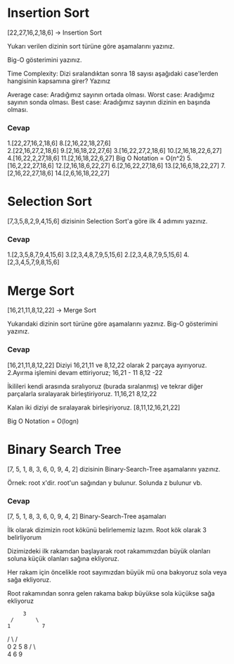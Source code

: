 # Insertion Sort


[22,27,16,2,18,6] -> Insertion Sort

Yukarı verilen dizinin sort türüne göre aşamalarını yazınız.

Big-O gösterimini yazınız.

Time Complexity: Dizi sıralandıktan sonra 18 sayısı aşağıdaki case'lerden hangisinin kapsamına girer? Yazınız

Average case: Aradığımız sayının ortada olması.
Worst case: Aradığımız sayının sonda olması.
Best case: Aradığımız sayının dizinin en başında olması.


### Cevap

1.[22,27,16,2,18,6]   8.[2,16,22,18,27,6]       
2.[22,16,27,2,18,6]   9.[2,16,18,22,27,6] 
3.[16,22,27,2,18,6]  10.[2,16,18,22,6,27] 
4.[16,22,2,27,18,6]  11.[2,16,18,22,6,27]           Big O Notation = O(n^2)
5.[16,2,22,27,18,6]  12.[2,16,18,6,22,27]
6.[2,16,22,27,18,6]  13.[2,16,6,18,22,27] 
7.[2,16,22,27,18,6]  14.[2,6,16,18,22,27]                     



# Selection Sort


[7,3,5,8,2,9,4,15,6] dizisinin Selection Sort'a göre ilk 4 adımını yazınız.

### Cevap

1.[2,3,5,8,7,9,4,15,6]  3.[2,3,4,8,7,9,5,15,6]
2.[2,3,4,8,7,9,5,15,6]  4.[2,3,4,5,7,9,8,15,6]


# Merge Sort


[16,21,11,8,12,22] -> Merge Sort

Yukarıdaki dizinin sort türüne göre aşamalarını yazınız.
Big-O gösterimini yazınız.

### Cevap

[16,21,11,8,12,22] Diziyi 16,21,11 ve 8,12,22 olarak 2 parçaya ayırıyoruz.
2.Ayırma işlemini devam ettiriyoruz; 16,21 - 11 8,12 -22

İkilileri kendi arasında sıralıyoruz (burada sıralanmış) ve tekrar diğer parçalarla sıralayarak birleştiriyoruz. 11,16,21 8,12,22

Kalan iki diziyi de sıralayarak birleşiriyoruz. [8,11,12,16,21,22]

Big O Notation = O(logn)


# Binary Search Tree

[7, 5, 1, 8, 3, 6, 0, 9, 4, 2] dizisinin Binary-Search-Tree aşamalarını yazınız.

Örnek: root x'dir. root'un sağından y bulunur. Solunda z bulunur vb.

### Cevap

[7, 5, 1, 8, 3, 6, 0, 9, 4, 2] Binary-Search-Tree aşamaları

İlk olarak dizimizin root kökünü belirlememiz lazım. Root kök olarak 3 belirliyorum

Dizimizdeki ilk rakamdan başlayarak root rakamımızdan büyük olanları soluna küçük olanları sağına ekliyoruz.

Her rakam için öncelikle root sayımızdan büyük mü ona bakıyoruz sola veya sağa ekliyoruz.

Root rakamından sonra gelen rakama bakıp büyükse sola küçükse sağa ekliyoruz

         3
     /       \
    1          7
   /  \       /  \
  0    2     5    8
           /  \     \
          4    6      9                     
